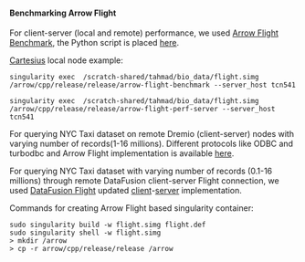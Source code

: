 #### Benchmarking Arrow Flight

For client-server (local and remote) performance, we used [Arrow Flight Benchmark](https://github.com/Arrow-Genomics/arrow/blob/master/cpp/src/arrow/flight/flight_benchmark.cc), the Python script is placed [here](https://github.com/abs-tudelft/time-to-fly-high/blob/main/perf_test.py). 

[Cartesius](https://userinfo.surfsara.nl/systems/cartesius) local node example:
```
singularity exec  /scratch-shared/tahmad/bio_data/flight.simg /arrow/cpp/release/release/arrow-flight-benchmark --server_host tcn541

singularity exec  /scratch-shared/tahmad/bio_data/flight.simg /arrow/cpp/release/release/arrow-flight-perf-server --server_host tcn541
```

For querying NYC Taxi dataset on remote Dremio (client-server) nodes with varying number of records(1-16 millions). Different protocols like ODBC and turbodbc and Arrow Flight implementation is available [here](https://github.com/abs-tudelft/time-to-fly-high/blob/main/dremio_query.py).


For querying NYC Taxi dataset with varying number of records (0.1-16 millions) through remote DataFusion client-server Flight connection, we used [DataFusion Flight](https://github.com/apache/arrow-datafusion/tree/master/datafusion-examples/examples) updated [client](https://github.com/abs-tudelft/time-to-fly-high/blob/main/flight_client.rs)-[server](https://github.com/abs-tudelft/time-to-fly-high/blob/main/flight_server.rs) implementation.

Commands for creating Arrow Flight based singularity container:
```
sudo singularity build -w flight.simg flight.def
sudo singularity shell -w flight.simg
> mkdir /arrow
> cp -r arrow/cpp/release/release /arrow
```
